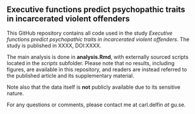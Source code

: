 ## Executive functions predict psychopathic traits in incarcerated violent offenders

This GitHub repository contains all code used in the study *Executive functions predict psychopathic traits in incarcerated violent offenders*. The study is published in XXXX, DOI:XXXX.

The main analysis is done in **analysis.Rmd**, with externally sourced scripts located in the *scripts* subfolder. Please note that no results, including figures, are available in this repository, and readers are instead referred to the published article and its supplementary material.

Note also that the data itself is **not** publicly available due to its sensitive nature.

For any questions or comments, please contact me at carl.delfin *at* gu.se.


